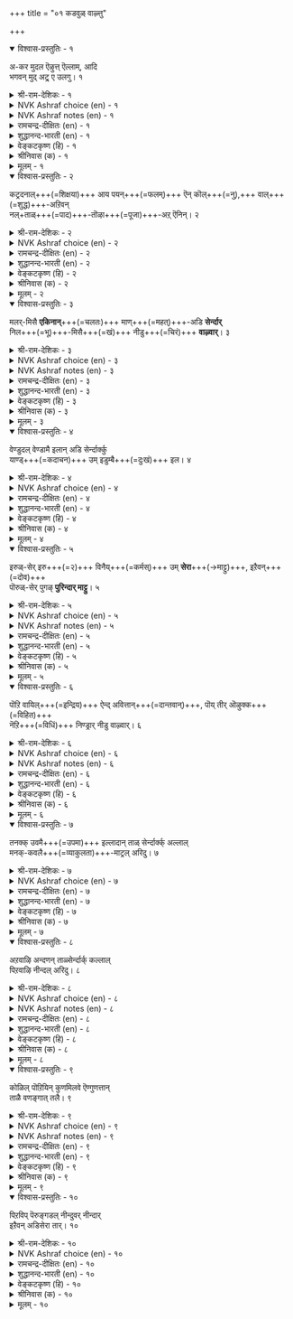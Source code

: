 +++
title = "०१ कडवुळ् वाऴ्त्तु"

+++


<details open><summary>विश्वास-प्रस्तुतिः - १</summary>

अ-कर मुदल ऎऴुत्त् ऎल्लाम्, आदि  
भगवन् मुद् अट्र् ए उलगु।       १
</details>

<details><summary>श्री-राम-देशिकः - १</summary>

अकाराद् एव **निर्यान्ति**  
समस्तान्य् अक्षराणि च ।  
चराचर-प्रपञ्चोऽयम्  
ईश्वराद् एव **जायते** ॥ १॥
</details>

<details><summary>NVK Ashraf choice (en) - १</summary>

०००१
With alpha begins all alphabets;
And the world with the first Bhagavan. *
(K.N. Subramanyam), (K.R. Srinivasa Iyengar)
</details>

<details><summary>NVK Ashraf notes (en) - १</summary>

१. "Bhagavan". Scholars differ in their opinion as to what this word stands for. Most traditional and modern scholars, based on the title of the chapter "In praise of God", render the word to mean "Creator God". However Jaina scholars claim that the word "आदि भगवन्" [Ādi bhagavan] is a clear reference to the name of the first Jina Thirthankara "ādeenath" or rashabha (Chakravarti, १९५१; Subramanyam, १९८७). It is interesting to note that Valluvar who has used very few words of Sanskrit origin in his whole work, opted for the twin word "आदि भगवन्" here. Moreover, since the simile "ऎऴुत्तॆल्लाम्" is plural, the emphasis "उलगु" should also be taken in plural. The "world" could thus means the "people of the world" (उलगत्तार्क्कु).
</details>

<details><summary>रामचन्द्र-दीक्षितः (en) - १</summary>

1\. akaram mutala, eḻuttu ellām; āti-  
pakavaṉ mutaṟṟē, ulaku.

1\. All the letters have the letter ‘A’ as their Origin; this world has God as its origin.  
</details>

<details><summary>शुद्धानन्द-भारती (en) - १</summary>

1\. அகர முதல எழுத்தெல்லாம் ஆதி  
பகவன் முதற்றே உலகு  
'A' leads letters; the Ancient Lord  
Leads and lords the entire world.         1  
</details>

<details><summary>वेङ्कटकृष्ण (हि) - १</summary>

1
अक्षर सबके आदि में, है अकार का स्थान ।  
अखिल लोक का आदि तो, रहा आदि भगवान ॥
</details>

<details><summary>श्रीनिवास (क) - १</summary>

1. अक्षरगळिगॆल्ला अकारवे मॊदलु, लोकक्कॆल्ला मॊदलु आदि भगवन् 

</details>

<details><summary>मूलम् - १</summary>

अगर मुदल ऎऴुत्तॆल्लाम् आदि  
पगवन् मुदट्रे उलगु।       १
</details>

<details open><summary>विश्वास-प्रस्तुतिः - २</summary>

कट्रदनाल्+++(=शिक्षया)+++ आय पयन्+++(=फलम्)+++ ऎन् कॊल्+++(=नु),+++ वाल्+++(=शुद्ध)+++-अऱिवन्  
नल्+ताळ्+++(=पाद)+++-तॊऴा+++(=पूजा)+++-अऱ् ऎनिन्।       २
</details>

<details><summary>श्री-राम-देशिकः - २</summary>

ईशस्य ज्ञानरूपस्य  
विना पाद-**निषेवणम्** ।  
**सन्त्व् अधीतानि** शास्त्रणि  
**न** तैर् अस्ति **प्रयोजनम्** ॥ २॥
</details>

<details><summary>NVK Ashraf choice (en) - २</summary>

०००२
Of what avail is learning if one worships not
The holy feet of Pure Intelligence? *
(V.V.S. Aiyar), (G. Vanmikanathan)
</details>

<details><summary>रामचन्द्र-दीक्षितः (en) - २</summary>

2\. kaṟṟataṉāl āya payaṉ eṉkol-vāl-aṟivaṉ  
nal tāḷ toḻāar eṉiṉ?.

2\. Of what avail is learning, if the learned do not adore the good feet of Him who is Immaculate Wisdom?  
</details>

<details><summary>शुद्धानन्द-भारती (en) - २</summary>

2\. கற்றதனா லாய பயனென்கொல் வாலறிவன்  
நற்றாள் தொழாஅர் எனின்  
That lore is vain which does not fall  
At His good feet who knoweth all.         2  
</details>

<details><summary>वेङ्कटकृष्ण (हि) - २</summary>

2
विद्योपार्जन भी भला, क्या आयेगा काम ।  
श्रीपद पर सत्याज्ञ के, यदि नहिं किया प्रणाम ॥
</details>

<details><summary>श्रीनिवास (क) - २</summary>

2. परम शुद्दज्ञान स्वरूपद भगवन्तन सत् पादगळिगॆ नमिसदिद्दरॆ कलितन्दरिन्दाद फलवेनु ?

</details>

<details><summary>मूलम् - २</summary>

कट्रदनाल् आय पयनॆन्गॊल् वालऱिवन्  
नट्राळ् तॊऴाअर् ऎनिन्।       २
</details>

<details open><summary>विश्वास-प्रस्तुतिः - ३</summary>

मलर्-मिसै **एकिनान्**+++(=चलतः)+++ माण्+++(=महत्)+++-अडि **सेर्न्दार्**  
निल+++(=भू)+++-मिसै+++(=खं)+++ नीडु+++(=चिरं)+++ **वाऴ्वार्**।      ३
</details>

<details><summary>श्री-राम-देशिकः - ३</summary>

भक्तानां मानसाम्भोज-  
वासिनो जगद्-ईशितुः ।  
**भजतां** पाद-युगलं  
**जायन्ते** नित्य-सम्पदः ॥ ३॥
</details>

<details><summary>NVK Ashraf choice (en) - ३</summary>

०००३
Long life on earth is theirs who reach
The glorious feet of Him who walked on flowers.
(P.S. Sundaram), (V.V.S. Aiyar)
</details>

<details><summary>NVK Ashraf notes (en) - ३</summary>

३. An alternate 'mystical' translation, but not implied in the original: "The Supreme dwells within the lotus of the heart. Those who reach His Splendid Feet dwell endearingly within unearthly realms" - (Satguru Subramuniyaswami). Other translators who adopted this interpretation Parithiyār and Kālingar (two of the five known ancient commentators of Tirukkural) include (G. Vanmikanathan), (K. Krishnaswamy & Vijaya Ramkumar) and (C. Rajagopalachari).
</details>

<details><summary>रामचन्द्र-दीक्षितः (en) - ३</summary>

3\. malarmicai ēkiṉāṉ māṇ aṭi cērntār  
nilamicai nīṭu vāḻvār.

3\. Those who find refuge in the great feet (of Him) who lives in the lotus of the heart (of the devotee) live eternally in heaven.  
</details>

<details><summary>शुद्धानन्द-भारती (en) - ३</summary>

3\. மலர்மிசை ஏகினான் மாணடி சேர்ந்தார்  
நிலமிசை நீடுவாழ் வார்  
Long they live on earth who gain  
The feet of God in florid brain.         3  
</details>

<details><summary>वेङ्कटकृष्ण (हि) - ३</summary>

3
हृदय-पद्‍म-गत ईश के, पाद-पद्‍म जो पाय ।  
श्रेयस्कर वरलोक में, चिरजीवी रह जाय ॥
</details>

<details><summary>श्रीनिवास (क) - ३</summary>

3. मलरॊळुज्जीविसुववन परम पादगळन्नु सेरिदवरु भूमिय मेलॆ निडुगाल बाळुवरु

</details>

<details><summary>मूलम् - ३</summary>

मलर्मिसै एगिनान् माणडि सेर्न्दार्  
निलमिसै नीडु वाऴ्वार्।      ३
</details>

<details open><summary>विश्वास-प्रस्तुतिः - ४</summary>

वेण्डुदल् वेण्डामै इलान् अडि सेर्न्दार्क्कु  
याण्ड्+++(=कदाचन)+++ उम् इडुम्बै+++(=दुःखं)+++ इल।       ४
</details>

<details><summary>श्री-राम-देशिकः - ४</summary>

दयालोः सर्वमित्रस्य  
शरणागत-साक्षिणः ।  
**नमतां** पादयुगलं  
**न** स्याद् **दुःखं** कदाचन ॥ ४॥
</details>

<details><summary>NVK Ashraf choice (en) - ४</summary>

०००४
No evil will befall those who reach the feet
Of the One beyond likes and dislikes.
(N.V.K. Ashraf)
</details>

<details><summary>रामचन्द्र-दीक्षितः (en) - ४</summary>

4\. vēṇṭutal vēṇṭāmai ilāṉ aṭi cērntārkku  
yāṇṭum iṭumpai ila.

4\. Those who have attained the feet of Him who has no likes or dislikes will be rid of all troubles.  
</details>

<details><summary>शुद्धानन्द-भारती (en) - ४</summary>

4\. வேண்டுதல் வேண்டாமை இலர்ன்அடி சேர்ந்தார்க்கு  
யாண்டும் இடும்பை இல  
Who hold His feet who likes nor loathes  
Are free from woes of human births.         4  
</details>

<details><summary>वेङ्कटकृष्ण (हि) - ४</summary>

4
राग-द्वेष विहीन के, चरणाश्रित जो लोग ।  
दुःख न दे उनको कभी, भव-बाधा का रोग ॥
</details>

<details><summary>श्रीनिवास (क) - ४</summary>

4. बेकु बेडगळॊन्दू इल्लदवन (भगवन्तन) अडिगळन्नु सेरिदवरु दुगुडदिन्द दूरवागुवरु

</details>

<details><summary>मूलम् - ४</summary>

वेण्डुदल् वेण्डामै इलानडि सेर्न्दार्क्कु  
याण्डुम् इडुम्बै इल।       ४
</details>

<details open><summary>विश्वास-प्रस्तुतिः - ५</summary>

इरुळ्-सेर् इरु+++(=२)+++ विनैय्+++(=कर्मस्)+++ उम् **सेरा**+++(→माट्टु)+++, इऱैवन्+++(=दोव)+++  
पॊरुळ्-सेर् पुगऴ् **पुरिन्दार् माट्टु**।      ५
</details>

<details><summary>श्री-राम-देशिकः - ५</summary>

माहात्म्यम् अप्रमेयस्य  
**ज्ञात्वा** तं **भजतां** नृणाम् ।  
अज्ञान-मूलकं कर्म  
द्विविधं चापि **नश्यति** ॥ ५॥
</details>

<details><summary>NVK Ashraf choice (en) - ५</summary>

०००५
The twin deeds of dark illusion do not affect those
Who delight meaningfully in Lord's praise. *
(S.M. Diaz)
</details>

<details><summary>NVK Ashraf notes (en) - ५</summary>

५. Twin deeds [of dark illusion] are fruits of both good and evil deeds.
</details>

<details><summary>रामचन्द्र-दीक्षितः (en) - ५</summary>

5\. iruḷ cēr iru viṉaiyum cērā, iṟaivaṉ  
poruḷ cēr pukaḻ purintārmāṭṭu.

5\. Actions, both good and bad that spring from darkness of the mind will never touch those who ever chant the glories of the Lord.  
</details>

<details><summary>शुद्धानन्द-भारती (en) - ५</summary>

5\. இருள்சேர் இருவினையும் சேரா இறைவன்  
பொருள்சேர் புகழ்புரிந்தார் மாட்டு  
God's praise who tell, are free from right  
And wrong, the twins of dreaming night.         5  
</details>

<details><summary>वेङ्कटकृष्ण (हि) - ५</summary>

5
जो रहते हैं ईश के, सत्य भजन में लिप्त ।  
अज्ञानाश्रित कर्म दो, उनको करें न लिप्त ॥
</details>

<details><summary>श्रीनिवास (क) - ५</summary>

5. मनद इरुळिन्दुण्टागुव ऒळितु, कॆडकुगळॆम्ब ऎरडु विधवाद कर्मगळू भगवन्तन महिमॆयन्नु हॊगळुववरिगॆ सेरुवुदिल्ल

</details>

<details><summary>मूलम् - ५</summary>

इरुळ्सेर् इरुविनैयुम् सेरा इऱैवन्  
पॊरुळ्सेर् पुगऴ्बुरिन्दार् माट्टु।      ५
</details>

<details open><summary>विश्वास-प्रस्तुतिः - ६</summary>

पॊऱि वायिल्+++(=इन्द्रिय)+++ ऐन्द् अवित्तान्+++(=दान्तवान्)+++, पॊय् तीर् ऒऴुक्क+++(=विहित)+++  
नॆऱि+++(=विधिं)+++ निण्ड्रार् नीडु वाऴ्वार्।       ६
</details>

<details><summary>श्री-राम-देशिकः - ६</summary>

पञ्चेन्द्रियाणि **सम्मृश्य**  
तान्य् अर्थेभ्यो **निवर्तयन्** ।  
ईश्वरोक्तेन मार्गेण  
**गच्छन्** नित्य-**सुखी** भवेत् ॥ ६॥
</details>

<details><summary>NVK Ashraf choice (en) - ६</summary>

०००६
Long life is theirs who tread the path of Him
Who conquered the five senses.
(P.S. Sundaram)
</details>

<details><summary>NVK Ashraf notes (en) - ६</summary>

६. This cannot be a reference to God, for God is beyond the senses and only mortals will be required to control the five senses. Almost all translators, however, have taken this as a reference to God. Some translators have attempted to get over this difficulty by employing non-committal renderings like this one: "He who has controlled the five senses and is established in the path of righteousness will lead a life of fulfillment" - (K. Krishnaswamy & Vijaya Ramkumar). It is worth noting that the word 'Jina' literally means "conqueror or victorious", i.e. the conqueror of five senses. This couplet could actually be a reference to a Jaina Tirthankara. Buddha also conquered the five senses, but neither Gautama nor the preceding Buddhas were called Adi Bagavan.
</details>

<details><summary>रामचन्द्र-दीक्षितः (en) - ६</summary>

6\. poṟi vāyil aintu avittāṉ poy tīr oḻukka  
neṟi niṉṟār nīṭu vāḻvār.

6\. Those who still the five senses and walk in truth and right will ever live.  
</details>

<details><summary>शुद्धानन्द-भारती (en) - ६</summary>

6\. பொறிவாயில் ஐந்தவித்தான் பொய்தீர் ஒழுக்க  
நெறிநின்றார் நீடுவாழ் வார்  
They prosper long who walk His way  
Who has the senses signed away.         6  
</details>

<details><summary>वेङ्कटकृष्ण (हि) - ६</summary>

6
पंचेन्द्रिय-निग्रह किये, प्रभु का किया विधान ।  
धर्म-पंथ के पथिक जो, हों चिर आयुष्मान ॥
</details>

<details><summary>श्रीनिवास (क) - ६</summary>

6. ऐदु इन्द्रियगळ बागिलन्नु मुच्चिदवनु भगवन्त. अवन कळङ्कविल्लद नेरवाद ऋजुमार्गदल्लि निन्तवरु निडुबाळन्नु नडॆसुवरु.

</details>

<details><summary>मूलम् - ६</summary>

पॊऱिवायिल् ऐन्दवित्तान् पॊय्दीर् ऒऴुक्क  
नॆऱिनिण्ड्रार् नीडुवाऴ्वार्।       ६
</details>

<details open><summary>विश्वास-प्रस्तुतिः - ७</summary>

तनक्क् उवमै+++(=उपमा)+++ इल्लादान् ताळ् सेर्न्दार्क्क् अल्लाल्  
मनक्-कवलै+++(=व्याकुलता)+++-माट्रल् अरिदु।      ७
</details>

<details><summary>श्री-राम-देशिकः - ७</summary>

ईशं निरुपमं नित्यं  
यो वै शरणम् आश्रितः ।  
स एव दुःख-रहितो  
नित्यं **सुखम् इहाश्नुते** ॥ ७॥
</details>

<details><summary>NVK Ashraf choice (en) - ७</summary>

०००७
They alone escape from sorrows who take refuge
In the feet of Him beyond compare. *
(V.V.S. Aiyar)
</details>

<details><summary>रामचन्द्र-दीक्षितः (en) - ७</summary>

7\. taṉakku uvamai illātāṉ tāḷ cērntārkku allāl,  
maṉak kavalai māṟṟal aritu.

7\. Only those who have sought refuge in the feet of the peerless can shake off anxiety. Others cannot.  
</details>

<details><summary>शुद्धानन्द-भारती (en) - ७</summary>

7\. தனக்குஉவமை இல்லாதான் தாள்சேர்ந்தார்க்கு கல்லால்  
மனக்கவலை மாற்றல் அரிது  
His feet, whose likeness none can find,  
Alone can ease the anxious mind.         7  
</details>

<details><summary>वेङ्कटकृष्ण (हि) - ७</summary>

7
ईश्वर उपमारहित का, नहीं पदाश्रय-युक्त ।  
तो निश्चय संभव नहीं, होना चिन्ता-मुक्त ॥
</details>

<details><summary>श्रीनिवास (क) - ७</summary>

7. तनगॆ उपमॆयिल्लदवनु भगवन्त. अवन पादगळन्नु नम्बिदवरिगॆ अल्लदॆ, उळिदवरिगॆ मनस्सिन कळवळ कळॆदु कॊळ्ळुवुदु असाध्य.

</details>

<details><summary>मूलम् - ७</summary>

तनक्कुवमै इल्लादान् ताळ्सेर्न्दार्क् कल्लाल्  
मनक्कवलै माट्रल् अरिदु।      ७
</details>

<details open><summary>विश्वास-प्रस्तुतिः - ८</summary>

अऱवाऴि अन्दणन् ताळ्सेर्न्दार्क् कल्लाल्  
पिऱवाऴि नीन्दल् अरिदु।      ८
</details>

<details><summary>श्री-राम-देशिकः - ८</summary>

धर्मसिन्धोः दयामृतेंः नावं चरणरूपिणीम् ।  
अलब्ध्वा दुःखजलधेः पारं गन्तुं न शक्यते ॥ ८॥
</details>

<details><summary>NVK Ashraf choice (en) - ८</summary>

०००८
None can swim the sea of births, but those united
To the feet of that Being, a sea of virtue. *
(W.H. Drew and J. Lazarus)
</details>

<details><summary>NVK Ashraf notes (en) - ८</summary>

८. The word "अऱवाऴि" can be taken to mean, either "sea of virtue" or "wheel of the virtue". Similarly, the word "पिऱ" could either mean "birth" or "other". Depending on the combination of these meanings chosen, the couplet can also be translated in the following ways: (i) "Only those who reach the feet of the lord, the ocean of virtue, can cross those other oceans." - * (Norman Cutler). The other two oceans could be oceans of Wealth and Pleasure. (ii) "Only by clinging to the feet of the Lord of the wheel of virtue, that one can swim the ocean of this life" * - (G. Siromoney, S. Govindaraju & M. Chandrasekaran).
</details>

<details><summary>रामचन्द्र-दीक्षितः (en) - ८</summary>

8\. aṟa āḻi antaṇaṉ tāḷ cērntārkku allāl,  
piṟa āḻi nīntal aritu.

8\. Only those who have clung to the feet of the Lord who is the sea of righteousness, will be able to sail the other seas. Others cannot.  
</details>

<details><summary>शुद्धानन्द-भारती (en) - ८</summary>

8\. அறவாழி அந்தணன் தாள்சேர்ந்தார்க் கல்லால்  
பிறவாழி நீந்தல் அரிது  
Who swims the sea of vice is he  
Who clasps the feet of Virtue's sea.         8  
</details>

<details><summary>वेङ्कटकृष्ण (हि) - ८</summary>

8
धर्म-सिन्धु करुणेश के, शरणागत है धन्य ।  
उसे छोड दुख-सिन्धु को, पार‍ न पाये अन्य ॥
</details>

<details><summary>श्रीनिवास (क) - ८</summary>

8. सज्जारित्र्यद कडलाद भगवन्तन अडिगळन्नु सेरिदवरिगल्लदॆ (मिक्कवरिगॆ) संसार सागरगळन्नु ईसि दाटलु सुलभवल्ल.

</details>

<details><summary>मूलम् - ८</summary>

अऱवाऴि अन्दणन् ताळ्सेर्न्दार्क् कल्लाल्  
पिऱवाऴि नीन्दल् अरिदु।      ८
</details>

<details open><summary>विश्वास-प्रस्तुतिः - ९</summary>

कोळिल् पॊऱियिन् कुणमिलवे ऎण्गुणत्तान्  
ताळै वणङ्गात् तलै।      ९
</details>

<details><summary>श्री-राम-देशिकः - ९</summary>

गुणाष्टकयुतेशस्य पदे येन न वन्दिते ।  
दृष्टया विरहितं चक्षुरिव तस्य शिरो वृथा ॥ ९॥
</details>

<details><summary>NVK Ashraf choice (en) - ९</summary>

०००९
Depraved, senseless and worthless is the head
Unbowed at the feet of Him with eight qualities.
(P.S. Sundaram), (N.V.K. Ashraf)
</details>

<details><summary>NVK Ashraf notes (en) - ९</summary>

९. This couplet could refer to one of the five Parméstins, the Siddhās (liberated souls) of Jainism, because they only are designated with ८ guñas (qualities) (Malaiya, १९९८). The other four Arhats, Āchāryās, Upādhyāyās and Sādhus (Ashta Pahuda VI:१०४) are identified as Jinas with १२, ३६, २५ and २७ guñas respectively (Malaiya, १९९८). What are the eight qualities or guñas of Siddhās? Ananta jnāna, Ananta darshana, Ananta labdhi, Ananta sukha, Akshaya sthiti, Being vitāraga, Being arupa and Aguruladhutaa. Ancient commentator Parithiyar lists these eight qualities (अनन्द ज्ञानम्, अनन्द वीरियम्, कोत्तिरमिन्मै, अनन्द तरिसनम्, अनन्द कुणम्, अऴिया इयल्बु, नाममिन्मै, अवाविन्मै) as qualities of Lord Shiva!
</details>

<details><summary>रामचन्द्र-दीक्षितः (en) - ९</summary>

9\. kōḷ il poṟiyil kuṇam ilavē-eṇkuṇattāṉ  
tāḷai vaṇaṅkāt talai.

9\. The head that does not bow down before and worship the feet of the Lord of the eight attributes, will be as like the palsied senses.  
</details>

<details><summary>शुद्धानन्द-भारती (en) - ९</summary>

9\. கோளில் பொறியில் குணமிலவே எண்குணத்தான்  
தாளை வணங்காத் தலை.  
Like senses stale that head is vain  
Which bows not to Eight-Virtued Divine.         9  
</details>

<details><summary>वेङ्कटकृष्ण (हि) - ९</summary>

9
निष्क्रिय इन्द्रिय सदृश ही, 'सिर' है केवल नाम ।  
अष्टगुणी के चरण पर, यदि नहिं किया प्रणाम ॥
</details>

<details><summary>श्रीनिवास (क) - ९</summary>

9. ऎण्टु गुणवुळ्ळवन (भगवन्तन) पादगळिगॆ ऎरगद तलॆयु, ग्रहण शक्तियन्नु कळॆदुकॊण्ड इन्द्रियगळन्तॆ निष्पलवागुत्तदॆ.

</details>

<details><summary>मूलम् - ९</summary>

कोळिल् पॊऱियिन् कुणमिलवे ऎण्गुणत्तान्  
ताळै वणङ्गात् तलै।      ९
</details>

<details open><summary>विश्वास-प्रस्तुतिः - १०</summary>

पिऱविप् पॆरुङ्गडल् नीन्दुवर् नीन्दार्  
इऱैवन् अडिसेरा तार्।       १०
</details>

<details><summary>श्री-राम-देशिकः - १०</summary>

नावं भगवतः पादरूपिणीं प्राप्नुवन्ति ये ।  
ते तरन्ति भवाम्भोधिमितरैस्तर्तुमक्षमम् ॥ १०॥
</details>

<details><summary>NVK Ashraf choice (en) - १०</summary>

००१०
The ocean of births can be crossed by none other than
Those who reach the feet of the Lord. *
(P.S. Sundaram)
</details>

<details><summary>रामचन्द्र-दीक्षितः (en) - १०</summary>

10\. piṟavip peruṅ kaṭal nīntuvar; nīntār,  
iṟaivaṉ aṭi cērātār.

10\. Those who gain the feet of the Lord cross the great ocean of births; others cannot.
</details>

<details><summary>शुद्धानन्द-भारती (en) - १०</summary>

10\. பிறவிப் பெருங்கடல் நீந்துவர் நீந்தார்  
இறைவன் அடிசேரா தார்  
The sea of births they alone swim  
Who clench His feet and cleave to Him.        10  
</details>

<details><summary>वेङ्कटकृष्ण (हि) - १०</summary>

10
भव-सागर विस्तार से, पाते हैं निस्तार ।  
ईश-शरण बिन जीव तो, कर नहीं पाये पार ॥
</details>

<details><summary>श्रीनिवास (क) - १०</summary>

10. ऎरॆयुनडि (देवरपाद) सेरिदवरु हुट्टॆम्ब हॆग्गडलन्नु दाटुवरु ; ऎरॆयनडि सेरदवरु अदन्नु दाटलाररु.
</details>

<details><summary>मूलम् - १०</summary>

पिऱविप् पॆरुङ्गडल् नीन्दुवर् नीन्दार्  
इऱैवन् अडिसेरा तार्।       १०
</details>
